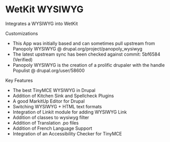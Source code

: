 WetKit WYSIWYG
================
Integrates a WYSIWYG into WetKit

Customizations
* This App was initially based and can sometimes pull upstream from Panopoly WYSIWYG @ drupal.org/project/panopoly_wysiwyg
* The latest upstream sync has been checked against commit: 5bf6584 (Verified)
* Panopoly WYSIWYG is the creation of a prolific drupaler with the handle Populist @ drupal.org/user/58600

Key Features
* The best TinyMCE WYSIWYG in Drupal
* Addition of Kitchen Sink and Spellcheck Plugins
* A good MarkitUp Editor for Drupal
* Switching WYSIWYG + HTML text formats
* Integration of Linkit module for adding WYSIWYG Link
* Addition of classes to wysiwyg filter
* Addition of Translation .po files
* Addition of French Language Support
* Integration of an Accessibility Checker for TinyMCE